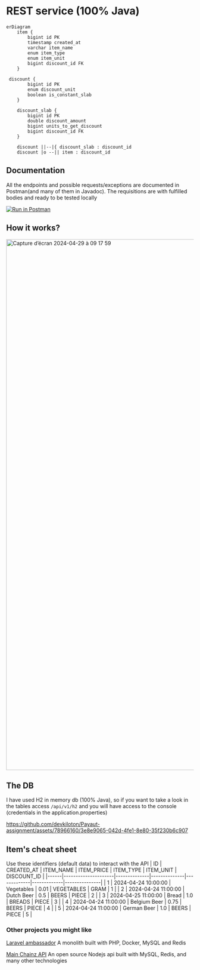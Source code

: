 # REST service (100% Java)

```mermaid
erDiagram
    item {
        bigint id PK
        timestamp created_at
        varchar item_name
        enum item_type
        enum item_unit
        bigint discount_id FK
    }

 discount {
        bigint id PK
        enum discount_unit
        boolean is_constant_slab
    }

    discount_slab {
        bigint id PK
        double discount_amount
        bigint units_to_get_discount
        bigint discount_id FK
    }

    discount ||--|{ discount_slab : discount_id
    discount |o --|| item : discount_id
```
## Documentation
All the endpoints and possible requests/exceptions are documented in Postman(and many of them in Javadoc). The requisitions are with fulfilled bodies and ready to be tested locally

<a href="https://documenter.getpostman.com/view/16889380/2sA3BuWUZa#b0fa6b13-1953-4e33-9cdd-9451b3ead934" target="_blank"><img src="https://run.pstmn.io/button.svg" alt="Run in Postman"></a>

## How it works?
<img width="1423" alt="Capture d’écran 2024-04-29 à 09 17 59" src="https://github.com/devkiloton/Payaut-assignment/assets/78966160/e958274a-b02b-4907-a899-ead349d73908">

## The DB
I have used H2 in memory db (100% Java), so if you want to take a look in the tables access `/api/v1/h2` and you will have access to the console (credentials in the application.properties)

https://github.com/devkiloton/Payaut-assignment/assets/78966160/3e8e9065-042d-4fe1-8e80-35f230b6c907

## Item's cheat sheet
Use these identifiers (default data) to interact with the API
| ID   | CREATED_AT          | ITEM_NAME    | ITEM_PRICE   | ITEM_TYPE   | ITEM_UNIT   | DISCOUNT_ID   |
|------|---------------------|--------------|--------------|-------------|-------------|---------------|
| 1    | 2024-04-24 10:00:00 | Vegetables   | 0.01         | VEGETABLES  | GRAM        | 1             |
| 2    | 2024-04-24 11:00:00 | Dutch Beer   | 0.5          | BEERS       | PIECE       | 2             |
| 3    | 2024-04-25 11:00:00 | Bread        | 1.0          | BREADS      | PIECE       | 3             |
| 4    | 2024-04-24 11:00:00 | Belgium Beer | 0.75         | BEERS       | PIECE       | 4             |
| 5    | 2024-04-24 11:00:00 | German Beer  | 1.0          | BEERS       | PIECE       | 5             |

### Other projects you might like
[Laravel ambassador](https://github.com/devkiloton/laravel-ambassador)
A monolith built with PHP, Docker, MySQL and Redis

[Main Chainz API](https://github.com/devkiloton/main-chainz-restful-api)
An open source Nodejs api built with MySQL, Redis, and many other technologies

